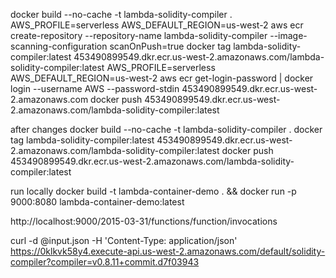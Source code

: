 docker build --no-cache -t lambda-solidity-compiler .
AWS_PROFILE=serverless AWS_DEFAULT_REGION=us-west-2 aws ecr create-repository --repository-name lambda-solidity-compiler --image-scanning-configuration scanOnPush=true
docker tag lambda-solidity-compiler:latest 453490899549.dkr.ecr.us-west-2.amazonaws.com/lambda-solidity-compiler:latest
AWS_PROFILE=serverless AWS_DEFAULT_REGION=us-west-2 aws ecr get-login-password | docker login --username AWS --password-stdin 453490899549.dkr.ecr.us-west-2.amazonaws.com
docker push 453490899549.dkr.ecr.us-west-2.amazonaws.com/lambda-solidity-compiler:latest

after changes
docker build --no-cache -t lambda-solidity-compiler .
docker tag lambda-solidity-compiler:latest 453490899549.dkr.ecr.us-west-2.amazonaws.com/lambda-solidity-compiler:latest
docker push 453490899549.dkr.ecr.us-west-2.amazonaws.com/lambda-solidity-compiler:latest

run locally
docker build -t lambda-container-demo . && docker run -p 9000:8080 lambda-container-demo:latest

http://localhost:9000/2015-03-31/functions/function/invocations

curl -d @input.json -H 'Content-Type: application/json' https://0klkvk58y4.execute-api.us-west-2.amazonaws.com/default/solidity-compiler?compiler=v0.8.11+commit.d7f03943
